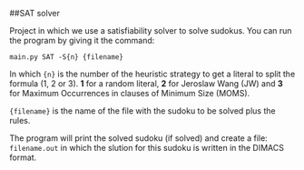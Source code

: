 ##SAT solver

Project in which we use a satisfiability solver to solve sudokus. You can run the program by giving it the command: 
  
`main.py SAT -S{n} {filename}`

In which `{n}` is the number of the heuristic strategy to get a literal to split the formula (1, 2 or 3). 
**1** for a random literal, **2** for Jeroslaw Wang (JW) and **3** for Maximum Occurrences in clauses of 
Minimum Size (MOMS).


`{filename}` is the name of the file with the sudoku to be solved plus the rules.

The program will print the solved sudoku (if solved) and create a file: `filename.out` in which the slution for 
this sudoku is written in the DIMACS format.